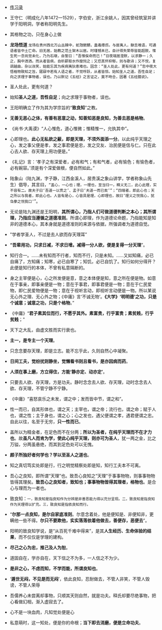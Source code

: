 - [传习录](#近思录)


- 王守仁（明成化八年1472—1529），字伯安，浙江余姚人，因其曾经筑室并讲学于阳明洞，学者称阳明先生。
- 其格物之功，只在身心上做
- **龙场悟道** `龙场在贵州西北万山丛棘中，蛇虺魍魉，蛊毒瘴疠。与居夷人，鴃舌难语，可通语者皆中土亡命。旧无居，始教之范土架木以居。时瑾憾未已，自计得失荣辱皆能超脱，惟生死一念尚觉未化，乃为石墩，自誓曰：“吾惟俟命而已！”日夜端居澄默，以求静一；久之，胸中洒洒。而从者皆病，自析薪取水作糜饲之；又恐其怀抑郁，则与歌诗；又不悦，复调越曲，杂以诙笑，始能忘其为疾病夷狄患难也。因念：“圣人处此，更有何道？”忽中夜大悟格物致知之旨，寤寐中若有人语之者，不觉呼跃，从者皆惊。始知圣人之道，吾性自足；向之求理于事物者，误也。乃以默记《五经》之言证之，莫不吻合，因著《五经臆说》。`
- 圣人处此，更有何道？
- 始知**圣人之道，吾性自足**；向之求理于事物者，误也。
- 王阳明确立了作为其为学宗旨的“**致良知**”之教。
- **无善无恶心之体，有善有恶意之动，知善知恶是良知，为善去恶是格物**。
- 《尚书·大禹谟》“人心惟危，道心惟微；惟精惟一，允执其中”。
- 心即理也。**此心无私欲之蔽，即是天理，不须外面添一分**。以此纯乎天理之心，发之事父便是孝，发之事君便是忠，发之交友、治民便是信与仁。只在此心去人欲、存天理上用功便是。”
- 《礼记》言：‘孝子之有深爱者，必有和气；有和气者，必有愉色；有愉色者，必有婉容。’须是有个深爱做根，便自然如此。”
- 陆象山（陆九渊，字子静，江西金溪人，居贵溪之象山讲学，学者称象山先生）倡导，其言曰，`“盖心，一心也；理，一理也，至当归一，精义无二，此心此理，实不容有二。故夫子曰‘吾道一以贯之’、孟子曰‘夫道一而已矣’”；“四端者，即此心也；天之所以与我者，即此心也。人皆有是心，心皆具是理，心即理也，故曰‘理义之悦我心，犹刍豢之悦我口’`”。
- 无论是陆九渊还是王阳明，**其所谓心，乃指人们可做道德判断之本心；其所谓理，乃指应当遵循之道德准则**。所谓心即理，作为道德论命题，乃指能知是知非的道德本心，其本身就是道德准则的来源与依据，所强调者为道德自觉。
- "学者学圣人，不过是去人欲而存天理耳”
- **“吾辈用功，只求日减，不求日增。减得一分人欲，便是复得一分天理**”。
- 知行合一。……未有知而不行者，知而不行，只是未知。……又如知痛，必已自痛了，方知痛；知寒，必已自寒了；知饥，必已自饥了。知行如何分得开？此便是知行的本体，不曾有私意隔断的。
- 身之主宰便是心，心之所发便是意，意之本体便是知，意之所在便是物。如意在于事亲，即事亲便是一物；意在于事君，即事君便是一物；意在于仁民爱物，即仁民爱物便是一物；意在于视听言动，即视听言动便是一物。所以某说无心外之理、无心外之物；《中庸》言‘不诚无物’。**《大学》‘明明德’之功，只是个诚意；诚意之功，只是个格物**。”
- 《中庸》“**君子素其位而行，不愿乎其外。素富贵，行乎富贵；素贫贱，行乎贫贱**；"
- 天下之大乱，由虚文胜而实行衰也。
- **主一，是专主一个天理**。
- 只念念要存天理，即是立志。能不忘乎此，久则自然心中凝聚。
- **日间工夫，觉纷扰则静坐，觉懒看书则且看书，是亦因病而药**。
- **人须在事上磨，方立得住，方能‘静亦定、动亦定’**。
- 只要去人欲、存天理，方是功夫。静时念念去人欲、存天理，动时念念去人欲、存天理，不管宁静不宁静。
- 《中庸》“喜怒哀乐之未发，谓之中；发而皆中节，谓之和”。
- 性一而已，自其形体也，谓之天；主宰也，谓之帝；流行也，谓之命；赋于人也，谓之性；主于身也，谓之心；心之发也，遇父便谓之孝，遇君便谓之忠。自此以往，名至于无穷，**只一性而已**。
- 盖所以为精金者，在足色而不在分两；**所以为圣者，在纯乎天理而不在才力也**。故**虽凡人而肯为学，使此心纯乎天理，则亦可为圣人**，犹一两之金，比之万镒，分两虽悬绝，而其到足色处可以无愧。
- **颜子所独好者何学也？学以至圣人之道也**。
- 知之真切笃实处即是行，行之明觉精察处即是知，知行工夫本不可离。
- 吾心之良知，即所谓“天理”也。致吾心良知之“天理”于事事物物，则事事物物皆得其理矣。**致吾心之良知者，致知也；事事物物皆得其理者，格物也**。是合心与理而为一者也。
- 致良知：`一，致良知是指良知作为分辨是非善恶能力得以充分呈现。二，致良知是指良知作为天理得以扩充。三，致良知是指依良知而行。`
- “**尔那一点良知，是尔自家底准则**。尔意念着处，他是便知是、非便知非，更瞒他一些不得。**尔只不要欺他，实实落落依着他做去，善便存，恶便去**”。
- 阳明的致良知学说，是“从百死千难中得来”，是其**人生经历、生命体验的结果**，而不仅仅是学理的建构。
- **尽己之心为忠，推己及人为恕**。
- 道固自在，学亦自在，天下信之不为多，一人信之不为少。
- **是非之心，不虑而知，不学而能，所谓良知也**。
- ‘**遁世无闷，不见是而无闷**’，依此良知，忍耐做去，不管人非笑，不管人毁谤，不管人荣辱
- 吾儒养心未尝离却事物，只顺其天则自然，就是功夫。释氏却要尽绝事物，把心看做幻相，渐入虚寂去了。
- 心不是一块血肉，凡知觉处便是心
- 私意萌时，这一知处，便是你的命根；**当下即去消磨，便是立命功夫**。
